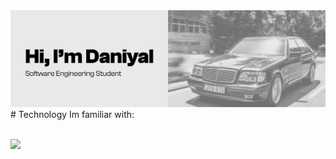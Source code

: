 <img src="https://github.com/Danionwheels/Danionwheels/blob/main/gitBanner.jpeg">
# Technology Im familiar with:
<p align="left"> <br>
<a href="https://skillicons.dev">
<img src="https://skillicons.dev/icons?i=figma,javascript,python,mysql,github&perline=7" />
  </a>
</p>

<!--
**Danionwheels/Danionwheels** is a ✨ _special_ ✨ repository because its `README.md` (this file) appears on your GitHub profile.

Here are some ideas to get you started:

- 🔭 I’m currently working on ...
- 🌱 I’m currently learning ...
- 👯 I’m looking to collaborate on ...
- 🤔 I’m looking for help with ...
- 💬 Ask me about ...
- 📫 How to reach me: ...
- 😄 Pronouns: ...
- ⚡ Fun fact: ...
-->
